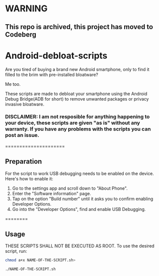 # **WARNING**
## **This repo is archived, this project has moved to Codeberg**


# Android-debloat-scripts

Are you tired of buying a brand new Android smartphone, only to find it filled to the brim with pre-installed bloatware?

Me too.


These scripts are made to debloat your smartphone using the Android Debug Bridge(ADB for short) to remove unwanted packages or privacy invasive bloatware. 

### DISCLAIMER: I am not resposible for anything happening to your device, these scripts are given "as is" without any warranty. If you have any problems with the scripts you can post an issue.
=====================

## Preparation
For the script to work USB debugging needs to be enabled on the device.
Here's how to enable it:

1. Go to the settings app and scroll down to "About Phone".
2. Enter the "Software information" page.
3. Tap on the option "Build number" until it asks you to confirm enabling Developer Options.
4. Go into the "Developer Options", find and enable USB Debugging.

========

## Usage
THESE SCRIPTS SHALL NOT BE EXECUTED AS ROOT.
To use the desired script, run:
```bash
chmod a+x NAME-OF-THE-SCRIPT.sh>
```

```bash
./NAME-OF-THE-SCRIPT.sh 
```






